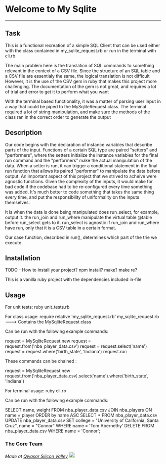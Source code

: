 # Welcome to My Sqlite
***

## Task


This is a functional recreation of a simple SQL Client that can be used either with the class contained in my_sqlite_request.rb or run in the terminal with cli.rb

The main problem here is the translation of SQL commands to something relevant in the context of a CSV file.
Since the structure of an SQL table and a CSV file are essentialy the same, the logical translation is not difficult
However, it is the use of the CSV gem in ruby that makes this project more challenging. The documentation of the gem is not great, and requires a lot of trial and error to get it to perform what you want



With the terminal based functionality, it was a matter of parsing user input in a way that could be piped to the MySqliteRequest class.
The terminal required a lot of string manipulation, and make sure the methods of the class ran in the correct order to generate the output
## Description


Our code begins with the declaration of instance variables that describe parts of the input. Functions of a certain SQL type are paired "setters" and "performers", where the setters initialize the instance variables for the final run command
and the "performers" make the actual manipulation of the data. When a setter is run, it can trigger a conditional statement in the final run function that allows its paired "performer" to manipulate the data before output.
An important aspect of this project that we strived to acheive were agnostic functions. Given the complexity of the inputs, it would make for bad code if the codebase had to be re-configured every time something was added. 
It's much better to code something that takes the same thing every time, and put the responsibility of uniformality on the inputs themselves. 

It is when the data is done being manipulated does run_select, for example, output it. the run_join and run_where manipulate the virtual table @table before run_select gets to it. run_select is agnostic if run_join and run_where
have run, only that it is a CSV table in a certain format.

Our case function, described in run(), determines which part of the trie we execute.

## Installation
TODO - How to install your project? npm install? make? make re?


This is a vanilla ruby project with the dependencies included in-file
## Usage

For unit tests: ruby unit_tests.rb

For class usage:
require relative 'my_sqlite_request.rb'
my_sqlite_request.rb ---> Contains the MySqliteRequest class

Can be run with the following example commands:

request = MySqliteRequest.new
request = request.from('nba_player_data.csv')
request = request.select('name')
request = request.where('birth_state', 'Indiana')
request.run

These commands can be chained :

request = MySqliteRequest.new
request.from('nba_player_data.csv).select('name').where('birth_state', 'Indiana')

For terminal usage:
ruby cli.rb

Can be run with the following example commands:

SELECT name, weight FROM nba_player_data.csv JOIN nba_players ON name = player ORDER by name ASC
SELECT * FROM nba_player_data.csv
UPDATE nba_player_data.csv SET college = "University of California, Santa Cruz", name = "Connor" WHERE name = 'Tom Abernethy'
DELETE FROM nba_player_data.csv WHERE name = 'Connor';




### The Core Team


<span><i>Made at <a href='https://qwasar.io'>Qwasar Silicon Valley</a></i></span>
<span><img alt='Qwasar Silicon Valley Logo' src='https://storage.googleapis.com/qwasar-public/qwasar-logo_50x50.png' width='20px'></span>
